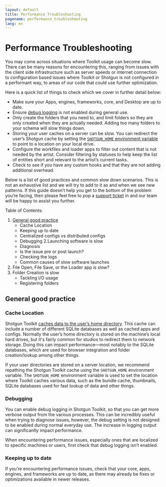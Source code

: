 ```yaml
---
layout: default
title: Performance Troubleshooting
pagename: performance_troubleshooting
lang: en
---
```


# Performance Troubleshooting

You may come across situations where Toolkit usage can become slow. There can be many reasons for encountering this, ranging from issues with the client side infrastructure such as server speeds or internet connection to configuration based issues where Toolkit or Shotgun is not configured in a performant way, to areas of our code that could use further optimization.

Here is a quick list of things to check which we cover in further detail below:

- Make sure your Apps, engines, frameworks, core, and Desktop are up to date.
- Ensure [debug logging](./turn-debug-logging-on.md) is not enabled during general use.
- Only create the folders that you need to, and limit folders so they are only created when they are actually needed. Adding too many folders to your schema will slow things down.
- Storing your user caches on a server can be slow. You can redirect the user’s Shotgun cache by setting the [`SHOTGUN_HOME` environment variable](https://developer.shotgunsoftware.com/tk-core/initializing.html#environment-variables) to point to a location on your local drive.
- Configure the workfiles and loader apps to filter out content that is not needed by the artist. Consider filtering by statuses to help keep the list of entities short and relevant to the artist’s current tasks.
- Check to see if you have any custom hooks and that they are not adding additional overhead.

Below is a list of good practices and common slow down scenarios. This is not an exhaustive list and we will try to add to it as and when we see new patterns. If this guide doesn’t help you get to the bottom of the problem you’re facing, then please feel free to pop a [support ticket](https://support.shotgunsoftware.com/hc/en-us/requests/new) in and our team will be happy to assist you further.

Table of Contents:
1. [General good practice](#general-good-practice)
    - Cache Location
    - Keeping up to date
    - Centralized configs vs distributed configs
    - Debugging
2.Launching software is slow
    - Diagnosis
    - Is the issue pre or post launch?
    - Checking the logs
    - Common causes of slow software launches
3. File Open, File Save, or the Loader app is slow?
4. Folder Creation is slow
    - Tackling I/O usage
    - Registering folders

## General good practice

### Cache Location

Shotgun Toolkit [caches data to the user’s home directory](../administering/where-is-my-cache.md). This cache can include a number of different SQLite databases as well as cached apps and configs. Normally the user’s home directory is stored on the machine’s local hard drives, but it's fairly common for studios to redirect them to network storage. Doing this can impact performance—most notably to the SQLite databases, which are used for browser integration and folder creation/lookup among other things. 

If your user directories are stored on a server location, we recommend repathing the Shotgun Toolkit cache using the `SHOTGUN_HOME` environment variable. The `SHOTGUN_HOME` environment variable is used to set the location where Toolkit caches various data, such as the bundle cache, thumbnails, SQLite databases used for fast lookup of data and other things.

### Debugging
You can enable debug logging in Shotgun Toolkit, so that you can get more verbose output from the various processes. This can be incredibly useful when trying to diagnose issues, however, the debug setting is not designed to be enabled during normal everyday use. The increase in logging output can significantly impact performance. 

When encountering performance issues, especially ones that are localized to specific machines or users, first check that debug logging isn’t enabled.
### Keeping up to date
If you’re encountering performance issues, check that your core, apps, engines, and frameworks are up to date, as there may already be fixes or optimizations available in newer releases.
